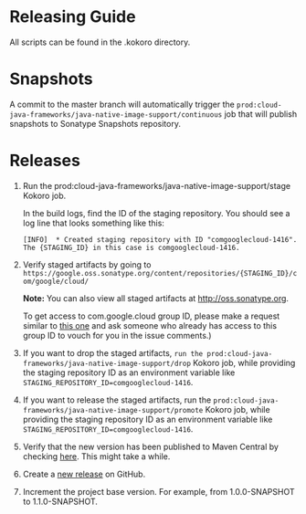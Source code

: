 # Releasing Guide

All scripts can be found in the .kokoro directory.

# Snapshots

A commit to the master branch will automatically trigger the `prod:cloud-java-frameworks/java-native-image-support/continuous` job that will publish snapshots to Sonatype Snapshots repository.

# Releases

1. Run the prod:cloud-java-frameworks/java-native-image-support/stage Kokoro job.

    In the build logs, find the ID of the staging repository. You should see a log line that looks something like this:

    ```
    [INFO]  * Created staging repository with ID "comgooglecloud-1416".
    The {STAGING_ID} in this case is comgooglecloud-1416.
    ```

2. Verify staged artifacts by going to `https://google.oss.sonatype.org/content/repositories/{STAGING_ID}/com/google/cloud/`

    **Note:** You can also view all staged artifacts at http://oss.sonatype.org.
    
    To get access to com.google.cloud group ID, please make a request similar to [this one](https://issues.sonatype.org/browse/OSSRH-52371) and ask someone who already has access to this group ID to vouch for you in the issue comments.)

3. If you want to drop the staged artifacts, `run the prod:cloud-java-frameworks/java-native-image-support/drop` Kokoro job, while providing the staging repository ID as an environment variable like `STAGING_REPOSITORY_ID=comgooglecloud-1416`.

4. If you want to release the staged artifacts, run the `prod:cloud-java-frameworks/java-native-image-support/promote` Kokoro job, while providing the staging repository ID as an environment variable like `STAGING_REPOSITORY_ID=comgooglecloud-1416`.

5. Verify that the new version has been published to Maven Central by checking [here](https://repo.maven.apache.org/maven2/com/google/cloud/java-native-image-support/). This might take a while.

6. Create a [new release](https://github.com/GoogleCloudPlatform/java-native-image-support/releases) on GitHub.

7. Increment the project base version. For example, from 1.0.0-SNAPSHOT to 1.1.0-SNAPSHOT.
